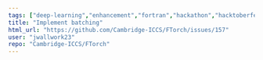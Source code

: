 ```yaml
---
tags: ["deep-learning","enhancement","fortran","hackathon","hacktoberfest","interoperability","machine-learning","python","pytorch","torch"]
title: "Implement batching"
html_url: "https://github.com/Cambridge-ICCS/FTorch/issues/157"
user: "jwallwork23"
repo: "Cambridge-ICCS/FTorch"
---
```


